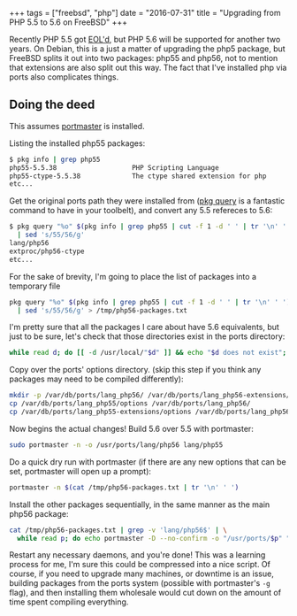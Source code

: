 +++
tags = ["freebsd", "php"]
date = "2016-07-31"
title = "Upgrading from PHP 5.5 to 5.6 on FreeBSD"
+++

Recently PHP 5.5 got [EOL'd](http://php.net/supported-versions.php), but PHP 5.6 will be supported for another two years. On Debian, this is a just a matter of upgrading the php5 package, but FreeBSD splits it out into two packages: php55 and php56, not to mention that extensions are also split out this way. The fact that I've installed php via ports also complicates things.


## Doing the deed

This assumes [portmaster](https://www.freebsd.org/cgi/man.cgi?query=portmaster&apropos=0&sektion=8&manpath=FreeBSD+10.3-RELEASE+and+Ports&arch=default&format=html) is installed.

Listing the installed php55 packages:
```bash
$ pkg info | grep php55
php55-5.5.38                   PHP Scripting Language
php55-ctype-5.5.38             The ctype shared extension for php
etc...
```

Get the original ports path they were installed from ([pkg query](https://www.freebsd.org/cgi/man.cgi?query=pkg-query&sektion=8) is a fantastic command to have in your toolbelt), and convert any 5.5 refereces to 5.6:
```bash
$ pkg query "%o" $(pkg info | grep php55 | cut -f 1 -d ' ' | tr '\n' ' ') \
  | sed 's/55/56/g'
lang/php56
extproc/php56-ctype
etc...
```

For the sake of brevity, I'm going to place the list of packages into a temporary file
```bash
pkg query "%o" $(pkg info | grep php55 | cut -f 1 -d ' ' | tr '\n' ' ') \
  | sed 's/55/56/g' > /tmp/php56-packages.txt
```

I'm pretty sure that all the packages I care about have 5.6 equivalents, but just to be sure, let's check that those directories exist in the ports directory:
```bash
while read d; do [[ -d /usr/local/"$d" ]] && echo "$d does not exist"; done < /tmp/php56-packages.txt
```

Copy over the ports' options directory. (skip this step if you think any packages may need to be compiled differently):
```bash
mkdir -p /var/db/ports/lang_php56/ /var/db/ports/lang_php56-extensions/
cp /var/db/ports/lang_php55/options /var/db/ports/lang_php56/
cp /var/db/ports/lang_php55-extensions/options /var/db/ports/lang_php56-extensions/
```

Now begins the actual changes!
Build 5.6 over 5.5 with portmaster:
```bash
sudo portmaster -n -o /usr/ports/lang/php56 lang/php55
```

Do a quick dry run with portmaster (if there are any new options that can be set, portmaster will open up a prompt):
```bash
portmaster -n $(cat /tmp/php56-packages.txt | tr '\n' ' ')
```

Install the other packages sequentially, in the same manner as the main php56 package:
```bash
cat /tmp/php56-packages.txt | grep -v 'lang/php56$' | \
  while read p; do echo portmaster -D --no-confirm -o "/usr/ports/$p" "$(echo "$p" | sed 's/56/55/g')"; done
```

Restart any necessary daemons, and you're done! This was a learning process for me, I'm sure this could be compressed into a nice script. Of course, if you need to upgrade many machines, or downtime is an issue, building packages from the ports system (possible with portmaster's `-g` flag), and then installing them wholesale would cut down on the amount of time spent compiling everything.
